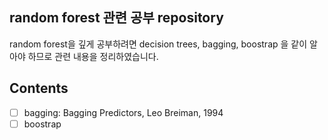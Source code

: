 ## random forest 관련 공부 repository
random forest을 깊게 공부하려면 decision trees, bagging, boostrap 을 같이 알아야 하므로 관련 내용을 정리하였습니다.

## Contents
- [ ] bagging: Bagging Predictors, Leo Breiman, 1994
- [ ] boostrap
